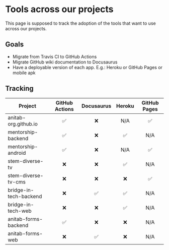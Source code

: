 # Tools across our projects

This page is supposed to track the adoption of the tools that want to use across our projects.

## Goals

- Migrate from Travis CI to GitHub Actions
- Migrate GitHub wiki documentation to Docusaurus
- Have a deployable version of each app. E.g.: Heroku or GitHub Pages or mobile apk

## Tracking

| Project | GitHub Actions | Docusaurus | Heroku | GitHub Pages |
|-|:-:|:-:|:-:|:-:|
| anitab-org.github.io | ✅ | ❌ | N/A | ✅ |
| mentorship-backend | ✅ | ❌ | ✅ | N/A |
| mentorship-android | ✅ | ❌ | N/A | ✅ |
| stem-diverse-tv | ❌ | ❌ | ✅ | N/A |
| stem-diverse-tv-cms | ❌ | ❌ | ❌ | ✅ |
| bridge-in-tech-backend | ❌ | ✅ | ✅ | N/A |
| bridge-in-tech-web | ❌ | ❌ | ✅ | N/A |
| anitab-forms-backend | ✅ | ❌ | ❌ | N/A |
| anitab-forms-web | ❌ | ✅ | ❌ | N/A |
